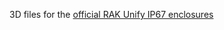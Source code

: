 3D files for the [official RAK Unify IP67 enclosures](https://store.rakwireless.com/products/unify-enclosure-ip67-150-100-45mm?m=5&h=unify-enclosure-modular-iot&variant=42030277525702) 
